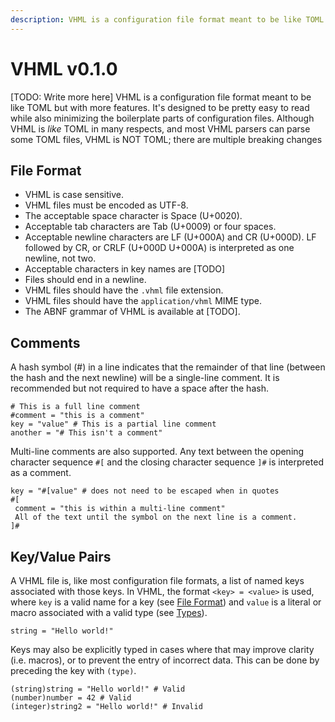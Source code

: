 ```yaml
---
description: VHML is a configuration file format meant to be like TOML but with more features.
---
```


# VHML v0.1.0

[TODO: Write more here] VHML is a configuration file format meant to be like TOML but with more features. It's designed to be pretty easy to read while also minimizing the boilerplate parts of configuration files. Although VHML is *like* TOML in many respects, and most VHML parsers can parse some TOML files, VHML is NOT TOML; there are multiple breaking changes

## File Format

- VHML is case sensitive.
- VHML files must be encoded as UTF-8.
- The acceptable space character is Space (U+0020).
- Acceptable tab characters are Tab (U+0009) or four spaces.
- Acceptable newline characters are LF (U+000A) and CR (U+000D). LF followed by CR, or CRLF (U+000D U+000A) is interpreted as one newline, not two.
- Acceptable characters in key names are [TODO]
- Files should end in a newline.
- VHML files should have the `.vhml` file extension.
- VHML files should have the `application/vhml` MIME type.
- The ABNF grammar of VHML is available at [TODO].

## Comments

A hash symbol (#) in a line indicates that the remainder of that line (between the hash and the next newline) will be a single-line comment. It is recommended but not required to have a space after the hash.

```vhml
# This is a full line comment
#comment = "this is a comment"
key = "value" # This is a partial line comment
another = "# This isn't a comment"
```

Multi-line comments are also supported. Any text between the opening character sequence `#[` and the closing character sequence `]#` is interpreted as a comment.

```vhml
key = "#[value" # does not need to be escaped when in quotes
#[
 comment = "this is within a multi-line comment"
 All of the text until the symbol on the next line is a comment.
]#
```

## Key/Value Pairs

A VHML file is, like most configuration file formats, a list of named keys associated with those keys. In VHML, the format `<key> = <value>` is used, where `key` is a valid name for a key (see [File Format](#file-format)) and `value` is a literal or macro associated with a valid type (see [Types](types)).

```vhml
string = "Hello world!"
```

Keys may also be explicitly typed in cases where that may improve clarity (i.e. macros), or to prevent the entry of incorrect data. This can be done by preceding the key with `(type)`.

```vhml
(string)string = "Hello world!" # Valid
(number)number = 42 # Valid
(integer)string2 = "Hello world!" # Invalid
```
